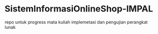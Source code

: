 # SistemInformasiOnlineShop-IMPAL
repo untuk progress mata kuliah implemetasi dan pengujian perangkat lunak
